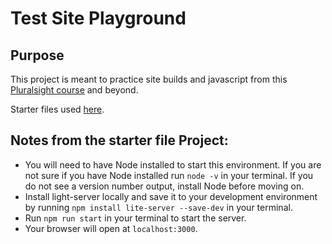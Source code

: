 # Test Site Playground

## Purpose

This project is meant to practice site builds and javascript from this [Pluralsight course](https://app.pluralsight.com/library/courses/javascript-getting-started/table-of-contents) and beyond. 

Starter files used [here](https://github.com/pluralsight/web-dev-starter).

## Notes from the starter file Project:

- You will need to have Node installed to start this environment. If you are not sure if you have Node installed run `node -v` in your terminal. If you do not see a version number output, install Node before moving on.
- Install light-server locally and save it to your development environment by running `npm install lite-server --save-dev` in your terminal.
- Run `npm run start` in your terminal to start the server.
- Your browser will open at `localhost:3000`.